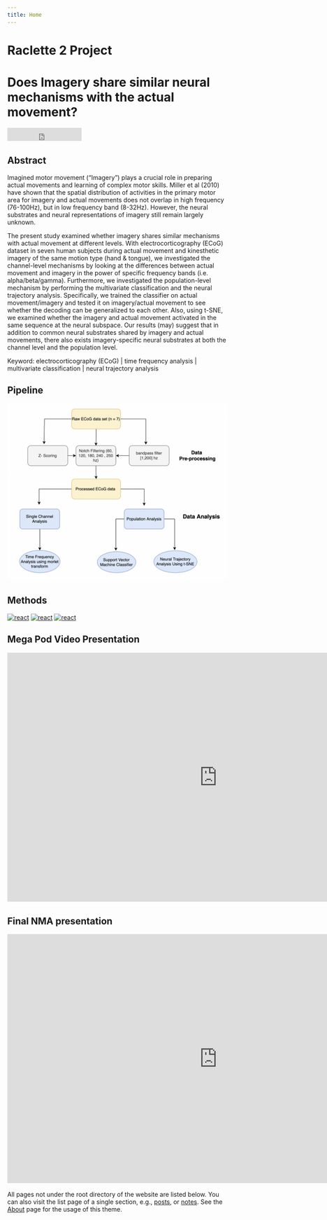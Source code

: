 ```yaml
---
title: Home
---
```


# Raclette 2 Project

# Does Imagery share similar neural mechanisms with the actual movement?
<iframe
              src="https://ghbtns.com/github-btn.html?user=Xianhui-He&repo=Raclette-Group-2-ECoG-Motor-Imagery&type=star&count=true&size=large"
              width="170"
              height="30"
              frameBorder="0"
              scrolling="0"
            ></iframe>

## Abstract

Imagined motor movement (“Imagery”) plays a crucial role in preparing actual movements and learning of complex motor skills. Miller et al (2010) have shown that the spatial distribution of activities in the primary motor area for imagery and actual movements does not overlap in high frequency (76-100Hz), but in low frequency band (8-32Hz). However, the neural substrates and neural representations of imagery still remain largely unknown.  

The present study examined whether imagery shares similar mechanisms with actual movement at different levels. With electrocorticography (ECoG) dataset in seven human subjects during actual movement and kinesthetic imagery of the same motion type (hand & tongue), we investigated the channel-level mechanisms by looking at the differences between actual movement and imagery in the power of specific frequency bands (i.e. alpha/beta/gamma). Furthermore, we investigated the population-level mechanism by performing the multivariate classification and the neural trajectory analysis. Specifically, we trained the classifier on actual movement/imagery and tested it on imagery/actual movement to see whether the decoding can be generalized to each other. Also, using t-SNE, we examined whether the imagery and actual movement activated in the same sequence at the neural subspace. 
Our results (may) suggest that in addition to common neural substrates shared by imagery and actual movements, there also exists imagery-specific neural substrates at both the channel level and the population level.

Keyword: electrocorticography (ECoG) | time frequency analysis | multivariate classification | neural trajectory analysis 

## Pipeline

![Our Pipeline](./workflow.png)

## Methods

[![react](https://img.shields.io/badge/Time_Frequency_Analysis-FEBEB0?style=for-the-badge&logo=&label=&labelColor=3D5A5B)](https://github.com/Xianhui-He/Raclette-Group-2-ECoG-Motor-Imagery/blob/main/code/TFA_Hanif_Xianhui.ipynb)
[![react](https://img.shields.io/badge/SVM_Classification-3D5A5B?style=for-the-badge&logo=&label=&labelColor=3D5A5B)](https://github.com/Xianhui-He/Raclette-Group-2-ECoG-Motor-Imagery/blob/main/code/SVM_analysis_Xianhui.ipynb)
[![react](https://img.shields.io/badge/Neural_Trajectory-FEBEB0?style=for-the-badge&logo=&label=&labelColor=3D5A5B)](https://github.com/Xianhui-He/Raclette-Group-2-ECoG-Motor-Imagery/blob/main/code/tSNE_Huayu.ipynb)

## Mega Pod Video Presentation

<iframe width="960" height="569" src="https://www.youtube.com/embed/PssENb1xvtw" title="Does Imagery Movement Share Similar Neural Mechanisms with Actual Movement_Neuromatch Academy 2022" frameborder="0" allow="accelerometer; autoplay; clipboard-write; encrypted-media; gyroscope; picture-in-picture" allowfullscreen></iframe>

## Final NMA presentation
<!-- in this way you could embed a google slide -->
<iframe src="https://docs.google.com/presentation/d/e/2PACX-1vRekabko67saRPFExJH1pv0KXn1ggVGiBBZRtcx-MkGgPGiQB-cNND9losV_u7_fc9lF5bHBwSAae71/embed?start=false&loop=false&delayms=3000" frameborder="0" width="960" height="569" allowfullscreen="true" mozallowfullscreen="true" webkitallowfullscreen="true"></iframe>




All pages not under the root directory of the website are listed below. You can also visit the list page of a single section, e.g., [posts](/post/), or [notes](/note/). See the [About](/about/) page for the usage of this theme.
